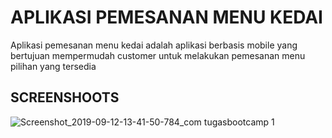 # APLIKASI PEMESANAN MENU KEDAI
Aplikasi pemesanan menu kedai adalah aplikasi berbasis mobile yang bertujuan
mempermudah customer untuk melakukan pemesanan menu pilihan yang tersedia

## SCREENSHOOTS
![Screenshot_2019-09-12-13-41-50-784_com tugasbootcamp 1](https://user-images.githubusercontent.com/51021580/64761594-9c77fb00-d566-11e9-950d-9c51bf74d8fa.png)

